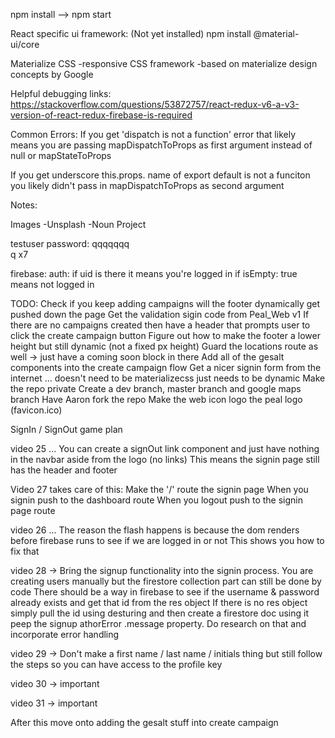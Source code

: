 npm install --> npm start

React specific ui framework:  (Not yet installed)
npm install @material-ui/core

Materialize CSS
-responsive CSS framework
-based on materialize design concepts by Google

Helpful debugging links:
https://stackoverflow.com/questions/53872757/react-redux-v6-a-v3-version-of-react-redux-firebase-is-required

Common Errors:
If you get 'dispatch is not a function' error that likely means you are passing mapDispatchToProps as first argument instead of null or mapStateToProps

If you get underscore this.props. name of export default is not a funciton you likely didn't pass in mapDispatchToProps as second argument


Notes:

Images
-Unsplash
-Noun Project

testuser password: qqqqqqq  
q x7

firebase: auth: if uid is there it means you're logged in
  if isEmpty: true means not logged in 

TODO:
Check if you keep adding campaigns will the footer dynamically get pushed down the page
Get the validation sigin code from Peal_Web v1
If there are no campaigns created then have a header that prompts user to click the create campaign button
Figure out how to make the footer a lower height but still dynamic (not a fixed px height)
Guard the locations route as well -> just have a coming soon block in there
Add all of the gesalt components into the create campaign flow
Get a nicer signin form from the internet ... doesn't need to be materializecss just needs to be dynamic
Make the repo private
Create a dev branch, master branch and google maps branch
Have Aaron fork the repo
Make the web icon logo the peal logo (favicon.ico)


SignIn / SignOut game plan

video 25 ...
  You can create a signOut link component and just have nothing in the navbar aside from the logo (no links)
  This means the signin page still has the header and footer

  Video 27 takes care of this:
    Make the '/' route the signin page
    When you signin push to the dashboard route
    When you logout push to the signin page route

video 26 ...
  The reason the flash happens is because the dom renders before firebase runs to see if we are logged in or not
  This shows you how to fix that


video 28 ->
  Bring the signup functionality into the signin process.
  You are creating users manually but the firestore collection part can still be done by code
  There should be a way in firebase to see if the username & password already exists and get that id from the res object
  If there is no res object simply pull the id using desturing and then create a firestore doc using it
  peep the signup athorError .message property. Do research on that and incorporate error handling

video 29 ->
  Don't make a first name / last name / initials thing but still follow the steps so you can have access to the profile key

video 30 ->
  important

video 31 ->
  important

After this move onto adding the gesalt stuff into create campaign
